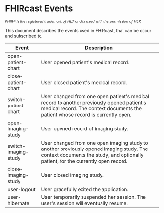 # FHIRcast Events

<small>*FHIR&reg; is the registered trademark of HL7 and is used with the permission of HL7.*</small>

This document describes the events used in FHIRcast, that can be occur and subscribed to. 

|Event|Description|
|---|---|
|open-patient-chart|User opened patient's medical record.|
|close-patient-chart|User closed patient's medical record.|
|switch-patient-chart|User changed from one open patient's medical record to another previously opened patient's medical record. The context documents the patient whose record is currently open.|
|open-imaging-study|User opened record of imaging study.|
|switch-imaging-study|User changed from one open imaging study to another previously opened imaging study. The context documents the study, and optionally patient, for the currently open record.|
|close-imaging-study|User closed imaging study.|
|user-logout|User gracefully exited the application.|
|user-hibernate|User temporarily suspended her session. The user's session will eventually resume.|
